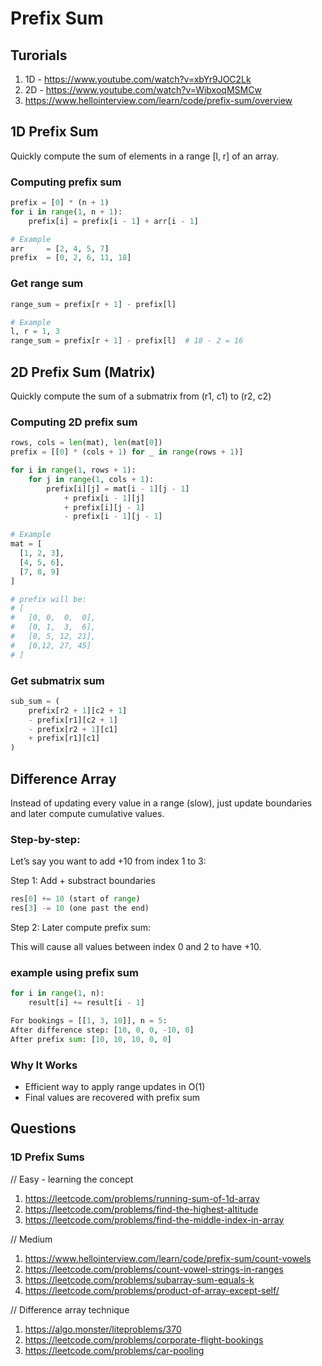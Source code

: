 # Prefix Sum

## Turorials
1. 1D - https://www.youtube.com/watch?v=xbYr9JOC2Lk
2. 2D - https://www.youtube.com/watch?v=WibxoqMSMCw
3. https://www.hellointerview.com/learn/code/prefix-sum/overview

## 1D Prefix Sum
Quickly compute the sum of elements in a range [l, r] of an array.

### Computing prefix sum
```py
prefix = [0] * (n + 1)
for i in range(1, n + 1):
    prefix[i] = prefix[i - 1] + arr[i - 1]

# Example
arr     = [2, 4, 5, 7]
prefix  = [0, 2, 6, 11, 18]
```

### Get range sum
```py
range_sum = prefix[r + 1] - prefix[l]

# Example
l, r = 1, 3
range_sum = prefix[r + 1] - prefix[l]  # 18 - 2 = 16
```

## 2D Prefix Sum (Matrix)
Quickly compute the sum of a submatrix from (r1, c1) to (r2, c2)

### Computing 2D prefix sum
```py
rows, cols = len(mat), len(mat[0])
prefix = [[0] * (cols + 1) for _ in range(rows + 1)]

for i in range(1, rows + 1):
    for j in range(1, cols + 1):
        prefix[i][j] = mat[i - 1][j - 1] 
            + prefix[i - 1][j] 
            + prefix[i][j - 1]
            - prefix[i - 1][j - 1]

# Example
mat = [
  [1, 2, 3],
  [4, 5, 6],
  [7, 8, 9]
]

# prefix will be:
# [
#   [0, 0,  0,  0],
#   [0, 1,  3,  6],
#   [0, 5, 12, 21],
#   [0,12, 27, 45]
# ]
```

### Get submatrix sum
```py
sub_sum = (
    prefix[r2 + 1][c2 + 1]
    - prefix[r1][c2 + 1]
    - prefix[r2 + 1][c1]
    + prefix[r1][c1]
)
```

## Difference Array
Instead of updating every value in a range (slow), just update boundaries and later compute cumulative values.

### Step-by-step:
Let’s say you want to add +10 from index 1 to 3:

Step 1: Add + substract boundaries
```py
res[0] += 10 (start of range)
res[3] -= 10 (one past the end)
```

Step 2: Later compute prefix sum:

This will cause all values between index 0 and 2 to have +10.

### example using prefix sum
```py
for i in range(1, n):
    result[i] += result[i - 1]

For bookings = [[1, 3, 10]], n = 5:
After difference step: [10, 0, 0, -10, 0]
After prefix sum: [10, 10, 10, 0, 0]
```

### Why It Works
- Efficient way to apply range updates in O(1)
- Final values are recovered with prefix sum

## Questions
### 1D Prefix Sums
// Easy - learning the concept
1. https://leetcode.com/problems/running-sum-of-1d-array
2. https://leetcode.com/problems/find-the-highest-altitude
3. https://leetcode.com/problems/find-the-middle-index-in-array
   
// Medium
1. https://www.hellointerview.com/learn/code/prefix-sum/count-vowels
2. https://leetcode.com/problems/count-vowel-strings-in-ranges
3. https://leetcode.com/problems/subarray-sum-equals-k
4. https://leetcode.com/problems/product-of-array-except-self/

// Difference array technique
1. https://algo.monster/liteproblems/370
2. https://leetcode.com/problems/corporate-flight-bookings
3. https://leetcode.com/problems/car-pooling